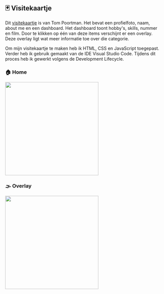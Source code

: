 ## 🃏 Visitekaartje

Dit [visitekaartje](http://tom.student.fdnd.nl/) is van Tom Poortman. Het bevat een profielfoto, naam, about me en een dashboard.
Het dashboard toont hobby's, skills, nummer en film. Door te klikken op één van deze items verschijnt er een overlay.
Deze overlay ligt wat meer informatie toe over die categorie.

Om mijn visitekaartje te maken heb ik HTML, CSS en JavaScript toegepast. Verder heb ik gebruik gemaakt van de IDE Visual Studio Code. 
Tijdens dit proces heb ik gewerkt volgens de Development Lifecycle.


### 🏠 Home
<img src="https://user-images.githubusercontent.com/112861614/191741906-649171be-f50b-4771-9499-48eef93c7ed7.png" width="300">

### 🌫 Overlay
<img src="https://user-images.githubusercontent.com/112861614/191742513-24b1085a-43c2-4687-9781-8598d1c5abe5.png" width="300">
